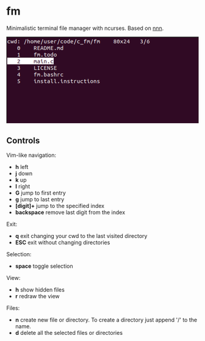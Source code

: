 # fm
Minimalistic terminal file manager with ncurses.
Based on [nnn](https://github.com/jarun/nnn).

![main screen](https://raw.githubusercontent.com/oriolOrnaque/fm/master/imgs/capture1.png)

## Controls
Vim-like navigation:
* **h** left
* **j** down
* **k** up
* **l** right
* **G** jump to first entry
* **g** jump to last entry
* **[digit]+** jump to the specified index
* **backspace** remove last digit from the index

Exit:
* **q** exit changing your cwd to the last visited directory
* **ESC** exit without changing directories

Selection:
* **space** toggle selection

View:
* **h** show hidden files
* **r** redraw the view

Files:
* **n** create new file or directory. To create a directory just append '/' to the name.
* **d** delete all the selected files or directories
